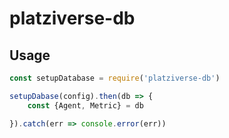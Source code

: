 # platziverse-db

## Usage

``` js
const setupDatabase = require('platziverse-db')

setupDabase(config).then(db => {
    const {Agent, Metric} = db

}).catch(err => console.error(err))